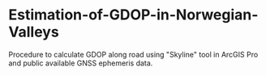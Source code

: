 # Estimation-of-GDOP-in-Norwegian-Valleys
Procedure to calculate GDOP along road using "Skyline" tool in ArcGIS Pro and public available GNSS ephemeris data.
